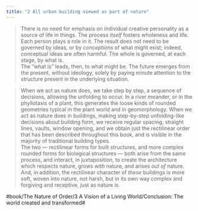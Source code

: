 ```yaml
---
title: "2 All urban building viewed as part of nature"
---
```


> There is no need for emphasis on individual creative personality as a source of life in things. The process *itself* fosters wholeness and life. Each person plays a role in it. The result does not need to be governed by ideas, or by *conceptions* of what might exist; indeed, conceptual ideas are often harmful. The whole is governed, at each stage, by what is.  
> The “what is” leads, then, to what might be. The future emerges from the present, without ideology, solely by paying minute attention to the structure present in the underlying situation.  

> When we act as nature does, we take step by step, a sequence of decisions, allowing the unfolding to occur. In a river meander, or in the phyllotaxis of a plant, this generates the loose kinds of rounded geometries typical in the plant world and in geomorphology. When we act as nature does in buildings, making step-by-step unfolding-like decisions about building form, we receive regular spacing, straight lines, vaults, window opening, and we obtain just the rectilinear order that has been described throughout this book, and is visible in the majority of traditional building types.  
> The two — rectilinear forms for built structures, and more complex rounded forms for biological structures — both arise from the same process, and interact, in juxtaposition, to create the architecture which respects nature, grows *with* nature, and arises *out of* nature. And, in addition, the rectilinear character of *these* buildings is more soft, woven into nature, not harsh, but in its own way complex and forgiving and receptive, just as nature is.  

#book/The Nature of Order/3 A Vision of a Living World/Conclusion: The world created and transformed#